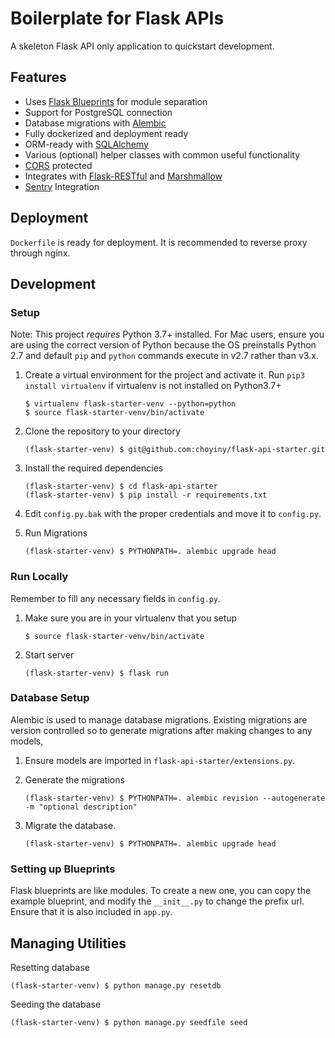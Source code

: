 # Boilerplate for Flask APIs
A skeleton Flask API only application to quickstart development.

## Features
- Uses [Flask Blueprints](https://flask.palletsprojects.com/en/1.1.x/blueprints/) for module separation
- Support for PostgreSQL connection
- Database migrations with [Alembic](https://alembic.sqlalchemy.org/en/latest/)
- Fully dockerized and deployment ready
- ORM-ready with [SQLAlchemy](https://www.sqlalchemy.org/)
- Various (optional) helper classes with common useful functionality
- [CORS](https://flask-cors.readthedocs.io/en/latest/) protected
- Integrates with [Flask-RESTful](https://flask-restful.readthedocs.io/en/latest/) and [Marshmallow](https://flask-marshmallow.readthedocs.io/en/latest/)
- [Sentry](https://sentry.io/) Integration

## Deployment
`Dockerfile` is ready for deployment.
It is recommended to reverse proxy through nginx.

## Development
### Setup

Note: This project *requires* Python 3.7+ installed. For Mac users, ensure you are using the correct version of Python because the OS preinstalls Python 2.7 and default `pip` and `python` commands execute in v2.7 rather than v3.x.

1. Create a virtual environment for the project and activate it. Run `pip3 install virtualenv` if virtualenv is not installed on Python3.7+
    ```
    $ virtualenv flask-starter-venv --python=python
    $ source flask-starter-venv/bin/activate
    ```

3. Clone the repository to your directory
    ```
    (flask-starter-venv) $ git@github.com:choyiny/flask-api-starter.git
    ```

4. Install the required dependencies
    ```
    (flask-starter-venv) $ cd flask-api-starter
    (flask-starter-venv) $ pip install -r requirements.txt
    ```

5. Edit `config.py.bak` with the proper credentials and move it to `config.py`.
6. Run Migrations
    ```
    (flask-starter-venv) $ PYTHONPATH=. alembic upgrade head
    ```
    
### Run Locally
Remember to fill any necessary fields in `config.py`.
1. Make sure you are in your virtualenv that you setup
    ```
    $ source flask-starter-venv/bin/activate
    ```
2. Start server
    ```
    (flask-starter-venv) $ flask run
    ```

### Database Setup
Alembic is used to manage database migrations. Existing migrations are version controlled so to generate migrations after making changes to any models,
 
1. Ensure models are imported in `flask-api-starter/extensions.py`.
2. Generate the migrations
    ```
    (flask-starter-venv) $ PYTHONPATH=. alembic revision --autogenerate -m "optional description"
    ```

3. Migrate the database.
    ```
    (flask-starter-venv) $ PYTHONPATH=. alembic upgrade head
    ```

### Setting up Blueprints
Flask blueprints are like modules. To create a new one, you can copy the example blueprint, and modify the `__init__.py`
to change the prefix url. Ensure that it is also included in `app.py`.
    
## Managing Utilities
Resetting database
```
(flask-starter-venv) $ python manage.py resetdb
```
Seeding the database
```
(flask-starter-venv) $ python manage.py seedfile seed
```
